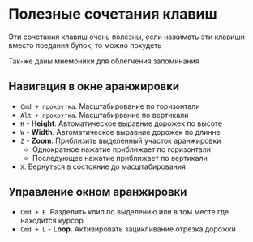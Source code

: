 # Полезные сочетания клавиш

Эти сочетания клавиш очень полезны, если нажимать эти клавиши вместо поедания булок, то можно похудеть

Так-же даны мнемоники для облегчения запоминания

## Навигация в окне аранжировки

- `Cmd + прокрутка`. Масштабирование по горизонтали
- `Alt + прокрутка`. Масштабирвание по вертикали
- `H` - **Height**. Автоматическое выравние дорожек по высоте
- `W` - **Width**. Автоматическое выравние дорожек по длинне
- `Z` - **Zoom**. Приблизить выделенный участок аранжировки
  - Однократное нажатие приближает по горизонтали
  - Последующее нажатие приближает по вертикали
- `X`. Вернуться в состояние до масштабирования

## Управление окном аранжировки

- `Cmd + E`. Разделить клип по выделению или в том месте где находится курсор
- `Cmd + L` - **Loop**. Активировать зацикливание отрезка дорожки